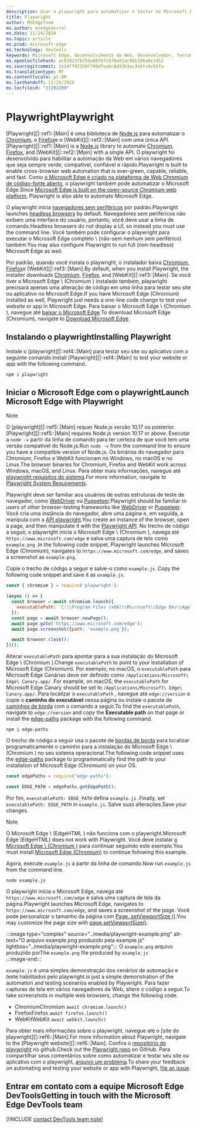 ```yaml
---
description: Usar o playwright para automatizar e testar no Microsoft Edge
title: Playwright
author: MSEdgeTeam
ms.author: msedgedevrel
ms.date: 11/24/2020
ms.topic: article
ms.prod: microsoft-edge
ms.technology: devtools
keywords: Microsoft Edge, desenvolvimento da Web, desenvolvedor, ferramentas, automação, teste, playwright, nó, JavaScript, NPM
ms.openlocfilehash: ac03923fb25da00f07cb70e81ac06b106a6e1452
ms.sourcegitcommit: 2e14ff82350f700d7eabc8d33b3ec3e5fc8c61fa
ms.translationtype: MT
ms.contentlocale: pt-BR
ms.lasthandoff: 11/26/2020
ms.locfileid: "11192209"
---
```

# <span data-ttu-id="86748-104">Playwright</span><span class="sxs-lookup"><span data-stu-id="86748-104">Playwright</span></span>  

<span data-ttu-id="86748-105">[Playwright][|::ref1::|Main] é uma biblioteca de [Node.js][NodejsMain] para automatizar o [Chromium][ChromiumHome], o [Firefox][FirefoxMain]e o [WebKit][|::ref2::|Main] com uma única API.</span><span class="sxs-lookup"><span data-stu-id="86748-105">[Playwright][|::ref1::|Main] is a [Node.js][NodejsMain] library to automate [Chromium][ChromiumHome], [Firefox][FirefoxMain], and [WebKit][|::ref2::|Main] with a single API.</span></span>  <span data-ttu-id="86748-106">O playwright foi desenvolvido para habilitar a automação da Web em vários navegadores que seja sempre verde, compatível, confiável e rápido.</span><span class="sxs-lookup"><span data-stu-id="86748-106">Playwright is built to enable cross-browser web automation that is ever-green, capable, reliable, and fast.</span></span>  <span data-ttu-id="86748-107">Como [o Microsoft Edge é criado na plataforma de Web Chromium de código-fonte aberto][MicrosoftBlogsWindowsExperience20181206], o playwright também pode automatizar o Microsoft Edge.</span><span class="sxs-lookup"><span data-stu-id="86748-107">Since [Microsoft Edge is built on the open-source Chromium web platform][MicrosoftBlogsWindowsExperience20181206], Playwright is also able to automate Microsoft Edge.</span></span>  

<span data-ttu-id="86748-108">O playwright inicia [navegadores sem periféricos][WikiHeadlessBrowser] por padrão.</span><span class="sxs-lookup"><span data-stu-id="86748-108">Playwright launches [headless browsers][WikiHeadlessBrowser] by default.</span></span>  <span data-ttu-id="86748-109">Navegadores sem periféricos não exibem uma interface do usuário, portanto, você deve usar a linha de comando.</span><span class="sxs-lookup"><span data-stu-id="86748-109">Headless browsers do not display a UI, so instead you must use the command line.</span></span>  <span data-ttu-id="86748-110">Você também pode configurar o playwright para executar o Microsoft Edge completo \ (não-sem nenhum sem periférico) também.</span><span class="sxs-lookup"><span data-stu-id="86748-110">You may also configure Playwright to run full \(non-headless\) Microsoft Edge as well.</span></span>  

<span data-ttu-id="86748-111">Por padrão, quando você instala o playwright, o instalador baixa [Chromium][ChromiumHome], [Firefox][FirefoxMain]e [WebKit][|::ref3::|Main].</span><span class="sxs-lookup"><span data-stu-id="86748-111">By default, when you install Playwright, the installer downloads [Chromium][ChromiumHome], [Firefox][FirefoxMain], and [WebKit][|::ref3::|Main].</span></span>  <span data-ttu-id="86748-112">Se você tiver o Microsoft Edge \ (Chromium \) instalado também, playwright precisará apenas uma alteração de código em uma linha para testar seu site ou aplicativo no Microsoft Edge.</span><span class="sxs-lookup"><span data-stu-id="86748-112">If you have Microsoft Edge \(Chromium\) installed as well, Playwright just needs a one-line code change to test your website or app in Microsoft Edge.</span></span>  <span data-ttu-id="86748-113">Para baixar o Microsoft Edge \ (Chromium \), navegue até [baixar o Microsoft Edge][MicrosoftEdgeDownload].</span><span class="sxs-lookup"><span data-stu-id="86748-113">To download Microsoft Edge \(Chromium\), navigate to [Download Microsoft Edge][MicrosoftEdgeDownload].</span></span>  

## <span data-ttu-id="86748-114">Instalando o playwright</span><span class="sxs-lookup"><span data-stu-id="86748-114">Installing Playwright</span></span>  

<span data-ttu-id="86748-115">Instale o [playwright][|::ref4::|Main] para testar seu site ou aplicativo com o seguinte comando.</span><span class="sxs-lookup"><span data-stu-id="86748-115">Install [Playwright][|::ref4::|Main] to test your website or app with the following command.</span></span>  

```shell
npm i playwright
```  

## <span data-ttu-id="86748-116">Iniciar o Microsoft Edge com o playwright</span><span class="sxs-lookup"><span data-stu-id="86748-116">Launch Microsoft Edge with Playwright</span></span>  

> [!NOTE]
> <span data-ttu-id="86748-117">O [playwright][|::ref5::|Main] requer Node.js versão 10,17 ou posterior.</span><span class="sxs-lookup"><span data-stu-id="86748-117">[Playwright][|::ref5::|Main] requires Node.js version 10.17 or above.</span></span> <span data-ttu-id="86748-118">Executar a `node -v` partir da linha de comando para ter certeza de que você tem uma versão compatível do Node.js.</span><span class="sxs-lookup"><span data-stu-id="86748-118">Run `node -v` from the command line to ensure you have a compatible version of Node.js.</span></span>  <span data-ttu-id="86748-119">Os binários do navegador para Chromium, Firefox e WebKit funcionam no Windows, no macOS e no Linux.</span><span class="sxs-lookup"><span data-stu-id="86748-119">The browser binaries for Chromium, Firefox and WebKit work across Windows, macOS, and Linux.</span></span> <span data-ttu-id="86748-120">Para obter mais informações, navegue até [playwright requisitos do sistema][PlaywrightSystemRequirements].</span><span class="sxs-lookup"><span data-stu-id="86748-120">For more information, navigate to [Playwright System Requirements][PlaywrightSystemRequirements].</span></span>  

<span data-ttu-id="86748-121">Playwright deve ser familiar aos usuários de outras estruturas de teste de navegador, como [WebDriver][WebDriverChromiumMain] ou [Puppeteer][PuppeteerMain].</span><span class="sxs-lookup"><span data-stu-id="86748-121">Playwright should be familiar to users of other browser-testing frameworks like [WebDriver][WebDriverChromiumMain] or [Puppeteer][PuppeteerMain].</span></span>  <span data-ttu-id="86748-122">Você cria uma instância do navegador, abre uma página e, em seguida, a manipula com a [API playwright][PlaywrightAPIReference].</span><span class="sxs-lookup"><span data-stu-id="86748-122">You create an instance of the browser, open a page, and then manipulate it with the [Playwright API][PlaywrightAPIReference].</span></span>  <span data-ttu-id="86748-123">No trecho de código a seguir, o playwright inicia o Microsoft Edge \ (Chromium \), navega até `https://www.microsoft.com/edge` e salva uma captura de tela como `example.png` .</span><span class="sxs-lookup"><span data-stu-id="86748-123">In the following code snippet, Playwright launches Microsoft Edge \(Chromium\), navigates to `https://www.microsoft.com/edge`, and saves a screenshot as `example.png`.</span></span>  

<span data-ttu-id="86748-124">Copie o trecho de código a seguir e salve-o como `example.js` .</span><span class="sxs-lookup"><span data-stu-id="86748-124">Copy the following code snippet and save it as `example.js`.</span></span>  

```javascript
const { chromium } = require('playwright');

(async () => {
  const browser = await chromium.launch({
    executablePath: 'C:\\Program Files (x86)\\Microsoft\\Edge Dev\\Application\\msedge.exe'
  });
  const page = await browser.newPage();
  await page.goto('https://www.microsoft.com/edge');
  await page.screenshot({path: 'example.png'});

  await browser.close();
})();
```  

<span data-ttu-id="86748-125">Alterar `executablePath` para apontar para a sua instalação do Microsoft Edge \ (Chromium \).</span><span class="sxs-lookup"><span data-stu-id="86748-125">Change `executablePath` to point to your installation of Microsoft Edge \(Chromium\).</span></span>  <span data-ttu-id="86748-126">Por exemplo, no macOS, o `executablePath` para Microsoft Edge Canárias deve ser definido como `/Applications/Microsoft\ Edge\ Canary.app/` .</span><span class="sxs-lookup"><span data-stu-id="86748-126">For example, on macOS, the `executablePath` for Microsoft Edge Canary should be set to `/Applications/Microsoft\ Edge\ Canary.app/`.</span></span>  <span data-ttu-id="86748-127">Para localizar o `executablePath` , navegue até `edge://version` e copie o **caminho do executável** nessa página ou instale o pacote de [caminhos de borda][npmEdgePaths] com o comando a seguir.</span><span class="sxs-lookup"><span data-stu-id="86748-127">To find the `executablePath`, navigate to `edge://version` and copy the **Executable path** on that page or install the [edge-paths][npmEdgePaths] package with the following command.</span></span>  

```shell
npm i edge-paths
```  

<span data-ttu-id="86748-128">O trecho de código a seguir usa o pacote de [bordas de borda][npmEdgePaths] para localizar programaticamente o caminho para a instalação do Microsoft Edge \ (Chromium \) no seu sistema operacional.</span><span class="sxs-lookup"><span data-stu-id="86748-128">The following code snippet uses the [edge-paths][npmEdgePaths] package to programmatically find the path to your installation of Microsoft Edge \(Chromium\) on your OS.</span></span>  

```javascript
const edgePaths = require("edge-paths");

const EDGE_PATH = edgePaths.getEdgePath();
```  

<span data-ttu-id="86748-129">Por fim, `executablePath: EDGE_PATH` defina `example.js` .</span><span class="sxs-lookup"><span data-stu-id="86748-129">Finally, set `executablePath: EDGE_PATH` in `example.js`.</span></span>  <span data-ttu-id="86748-130">Salve suas alterações.</span><span class="sxs-lookup"><span data-stu-id="86748-130">Save your changes.</span></span>  

> [!NOTE]
> <span data-ttu-id="86748-131">O Microsoft Edge \ (EdgeHTML \) não funciona com o playwright.</span><span class="sxs-lookup"><span data-stu-id="86748-131">Microsoft Edge \(EdgeHTML\) does not work with Playwright.</span></span>  <span data-ttu-id="86748-132">Você deve instalar [o Microsoft Edge \ (Chromium \)][MicrosoftEdgeDownload] para continuar seguindo este exemplo.</span><span class="sxs-lookup"><span data-stu-id="86748-132">You must install [Microsoft Edge \(Chromium\)][MicrosoftEdgeDownload] to continue following this example.</span></span>  

<span data-ttu-id="86748-133">Agora, execute `example.js` a partir da linha de comando.</span><span class="sxs-lookup"><span data-stu-id="86748-133">Now run `example.js` from the command line.</span></span>  

```shell
node example.js
```  

<span data-ttu-id="86748-134">O playwright inicia o Microsoft Edge, navega até `https://www.microsoft.com/edge` e salva uma captura de tela da página.</span><span class="sxs-lookup"><span data-stu-id="86748-134">Playwright launches Microsoft Edge, navigates to `https://www.microsoft.com/edge`, and saves a screenshot of the page.</span></span>  <span data-ttu-id="86748-135">Você pode personalizar o tamanho da página com [Page. setViewportSize ()][PlaywrightAPIPageSetViewport].</span><span class="sxs-lookup"><span data-stu-id="86748-135">You may customize the page size with [page.setViewportSize()][PlaywrightAPIPageSetViewport].</span></span>  

:::image type="complex" source="../media/playwright-example.png" alt-text="O arquivo example.png produzido pela example.js" lightbox="../media/playwright-example.png":::
    <span data-ttu-id="86748-137">O `example.png` arquivo produzido por</span><span class="sxs-lookup"><span data-stu-id="86748-137">The `example.png` file produced by</span></span> `example.js`  
:::image-end:::  

`example.js` <span data-ttu-id="86748-138">é uma simples demonstração dos cenários de automação e teste habilitados pelo playwright.</span><span class="sxs-lookup"><span data-stu-id="86748-138">is just a simple demonstration of the automation and testing scenarios enabled by Playwright.</span></span>  <span data-ttu-id="86748-139">Para fazer capturas de tela em vários navegadores da Web, altere o código a seguir.</span><span class="sxs-lookup"><span data-stu-id="86748-139">To take screenshots in multiple web browsers, change the following code.</span></span>  

*   <span data-ttu-id="86748-140">Chromium</span><span class="sxs-lookup"><span data-stu-id="86748-140">Chromium</span></span>  `await chromium.launch()`  
*   <span data-ttu-id="86748-141">Firefox</span><span class="sxs-lookup"><span data-stu-id="86748-141">Firefox</span></span>  `await firefox.launch()`  
*   <span data-ttu-id="86748-142">WebKit</span><span class="sxs-lookup"><span data-stu-id="86748-142">WebKit</span></span>  `await webkit.launch()`  

<span data-ttu-id="86748-143">Para obter mais informações sobre o playwright, navegue até o [site do playwright][|::ref6::|Main].</span><span class="sxs-lookup"><span data-stu-id="86748-143">For more information about Playwright, navigate to the [Playwright website][|::ref6::|Main].</span></span>  <span data-ttu-id="86748-144">Confira o  [repositório do playwright][PlaywrightRepo] no github.</span><span class="sxs-lookup"><span data-stu-id="86748-144">Check out the  [Playwright repo][PlaywrightRepo] on GitHub.</span></span>  <span data-ttu-id="86748-145">Para compartilhar seus comentários sobre como automatizar e testar seu site ou aplicativo com o playwright, [arquivo um problema][PlaywrightRepoNewIssue].</span><span class="sxs-lookup"><span data-stu-id="86748-145">To share your feedback on automating and testing your website or app with Playwright, [file an issue][PlaywrightRepoNewIssue].</span></span>  

## <span data-ttu-id="86748-146">Entrar em contato com a equipe Microsoft Edge DevTools</span><span class="sxs-lookup"><span data-stu-id="86748-146">Getting in touch with the Microsoft Edge DevTools team</span></span>  

[!INCLUDE [contact DevTools team note](../devtools-guide-chromium/includes/contact-devtools-team-note.md)]  

<!-- links -->  

[WebdriverChromiumMain]: ../webdriver-chromium/index.md "WebDriver (Chromium) | Documentos da Microsoft"  
[PuppeteerMain]: ../puppeteer.md "Puppeteer | Documentos da Microsoft"  

[MicrosoftBlogsWindowsExperience20181206]: https://blogs.windows.com/windowsexperience/2018/12/06/microsoft-edge-making-the-web-better-through-more-open-source-collaboration "Microsoft Edge: aprimorar a Web por meio de mais colaboração de fonte aberta | Blog de experiência da Microsoft"  

[MicrosoftEdgeDownload]: https://microsoft.com/edge "Baixar o Microsoft Edge"  

[ChromiumHome]: https://www.chromium.org/Home "Chromium | Projetos do Chromium"  

[FirefoxMain]: https://www.mozilla.org/firefox "Mozilla Firefox"  

[NodejsMain]: https://nodejs.org "Node.js"  

[npmEdgePaths]: https://www.npmjs.com/package/edge-paths "borda-caminhos | NPM"  

[PlaywrightMain]: https://playwright.dev "Playwright"  
[PlaywrightAPIReference]: https://playwright.dev#?path=docs/api.md "Referência de API playwright"  
[PlaywrightAPIPageSetViewport]: https://playwright.dev#?path=docs%2Fapi.md&q=pagesetviewportsizeviewportsize "Page. setViewportSize (viewportSize) | Referência de API playwright"    
[PlaywrightSystemRequirements]: https://playwright.dev#?path=docs/intro.md&q=system-requirements "Requisitos do sistema do playwright"  

[PlaywrightRepo]: https://github.com/microsoft/playwright "Playwright | GitHub"  
[PlaywrightRepoNewIssue]: https://github.com/microsoft/playwright/issues/new/choose "Novo problema no repositório do playwright | GitHub"  

[WebKitMain]: https://webkit.org "WebKit"  

[WikiHeadlessBrowser]: https://en.wikipedia.org/wiki/Headless_browser "Navegador sem periféricos | Wikipédia"  
